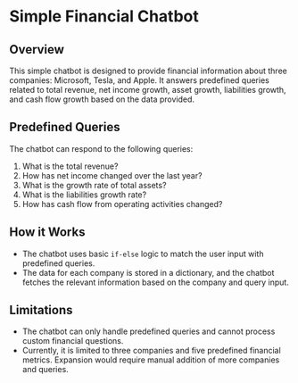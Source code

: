 # Simple Financial Chatbot

## Overview
This simple chatbot is designed to provide financial information about three companies: Microsoft, Tesla, and Apple. It answers predefined queries related to total revenue, net income growth, asset growth, liabilities growth, and cash flow growth based on the data provided.

## Predefined Queries
The chatbot can respond to the following queries:
1. What is the total revenue?
2. How has net income changed over the last year?
3. What is the growth rate of total assets?
4. What is the liabilities growth rate?
5. How has cash flow from operating activities changed?

## How it Works
- The chatbot uses basic `if-else` logic to match the user input with predefined queries.
- The data for each company is stored in a dictionary, and the chatbot fetches the relevant information based on the company and query input.

## Limitations
- The chatbot can only handle predefined queries and cannot process custom financial questions.
- Currently, it is limited to three companies and five predefined financial metrics. Expansion would require manual addition of more companies and queries.
